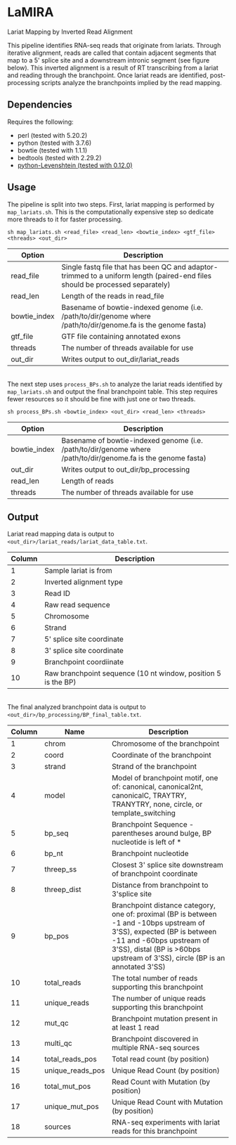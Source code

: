 # LaMIRA
Lariat Mapping by Inverted Read Alignment

This pipeline identifies RNA-seq reads that originate from lariats. Through iterative alignment, reads are called that contain adjacent segments that map to a 5' splice site and a downstream intronic segment (see figure below). This inverted alignment is a result of RT transcribing from a lariat and reading through the branchpoint. Once lariat reads are identified, post-processing scripts analyze the branchpoints implied by the read mapping. 

## Dependencies

Requires the following:
 - perl (tested with 5.20.2)
 - python (tested with 3.7.6)
 - bowtie (tested with 1.1.1)
 - bedtools (tested with 2.29.2)
 - [python-Levenshtein (tested with 0.12.0)](https://pypi.org/project/python-Levenshtein/)
 
 ## Usage
 
 The pipeline is split into two steps. First, lariat mapping is performed by ```map_lariats.sh```. This is the computationally expensive step so dedicate more threads to it for faster processing.
 ```
 sh map_lariats.sh <read_file> <read_len> <bowtie_index> <gtf_file> <threads> <out_dir>
 ```
 | Option | Description |
 |--------|-------------|
 | read_file | Single fastq file that has been QC and adaptor-trimmed to a uniform length (paired-end files should be processed separately) |
 | read_len | Length of the reads in read_file |
 | bowtie_index | Basename of bowtie-indexed genome (i.e. /path/to/dir/genome where /path/to/dir/genome.fa is the genome fasta) |
 | gtf_file | GTF file containing annotated exons |
 | threads | The number of threads available for use |
 | out_dir | Writes output to out_dir/lariat_reads |
 
 \
 The next step uses ```process_BPs.sh``` to analyze the lariat reads identified by ```map_lariats.sh``` and output the final branchpoint table. This step requires fewer resources so it should be fine with just one or two threads.
 ```
 sh process_BPs.sh <bowtie_index> <out_dir> <read_len> <threads>
 ```
 | Option | Description |
 |--------|-------------|
 | bowtie_index | Basename of bowtie-indexed genome (i.e. /path/to/dir/genome where /path/to/dir/genome.fa is the genome fasta) |
 | out_dir | Writes output to out_dir/bp_processing |
 | read_len | Length of reads |
 | threads| The number of threads available for use |
 
## Output

 Lariat read mapping data is output to ```<out_dir>/lariat_reads/lariat_data_table.txt```.
 
 | Column | Description |
 |--------|-------------|
 | 1 | Sample lariat is from |
 | 2 | Inverted alignment type |
 | 3 | Read ID |
 | 4 | Raw read sequence |
 | 5 | Chromosome |
 | 6 | Strand |
 | 7 | 5' splice site coordinate |
 | 8 | 3' splice site coordinate |
 | 9 | Branchpoint coordiinate |
 | 10 | Raw branchpoint sequence (10 nt window, position 5 is the BP) |
 
\
The final analyzed branchpoint data is output to ```<out_dir>/bp_processing/BP_final_table.txt```.

| Column | Name | Description |
|--------|------|-------------|
| 1 | chrom | Chromosome of the branchpoint |
| 2 | coord | Coordinate of the branchpoint |
| 3 | strand | Strand of the branchpoint |
| 4 | model | Model of branchpoint motif, one of: canonical, canonical2nt, canonicalC, TRAYTRY, TRANYTRY, none, circle, or template_switching |
| 5 | bp_seq | Branchpoint Sequence - parentheses around bulge, BP nucleotide	is left of * |
| 6 | bp_nt | Branchpoint nucleotide |
| 7 | threep_ss | Closest 3' splice site downstream of branchpoint coordinate |
| 8 | threep_dist | Distance from branchpoint to 3'splice site |
| 9 | bp_pos | Branchpoint distance category, one of: proximal (BP is between -1 and -10bps upstream of 3'SS), expected (BP is between -11 and -60bps upstream of  3'SS), distal (BP is >60bps upstream of  3'SS), circle (BP is an annotated 3'SS) |
| 10 | total_reads | The total number of reads supporting this branchpoint |
| 11 | unique_reads | The number of unique reads supporting this branchpoint |
| 12 | mut_qc | Branchpoint mutation present in at least 1 read |
| 13 | multi_qc | Branchpoint discovered in multiple RNA-seq sources |
| 14 | total_reads_pos | Total read count (by position) |
| 15 | unique_reads_pos | Unique Read Count (by position) |
| 16 | total_mut_pos | Read Count with Mutation (by position) |
| 17 | unique_mut_pos | Unique Read Count with Mutation (by position) |
| 18 | sources | RNA-seq experiments with lariat reads for this branchpoint
